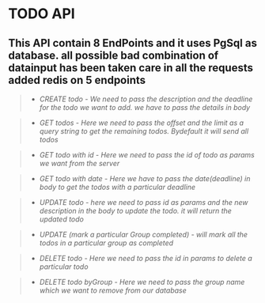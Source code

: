 <!-- Heading -->
# TODO API
## This API contain 8 EndPoints and it uses PgSql as database. all possible bad combination of datainput has been taken care in all the requests added redis on 5 endpoints

<!-- Italic -->
>* _CREATE todo - We need to pass the description and the deadline for the todo we want to add. we have to pass the details in body_

>* _GET todos - Here we need to pass the offset and the limit as a query string to get the remaining todos. Bydefault it will send all todos_

>* _GET todo with id - Here we need to pass the id of todo as params we want from the server_

>* _GET todo with date - Here we have to pass the date(deadline) in body to get the todos with a particular deadline_

>* _UPDATE todo - here we need to pass id as params and the new description in the body to update the todo. it will return the updated todo_

>* _UPDATE (mark a particular Group completed) - will mark all the todos in a particular group as completed_

>* _DELETE todo - Here we need to pass the id in params to delete a particular todo_

>* _DELETE todo byGroup - Here we need to pass the group name which we want to remove from our database_
